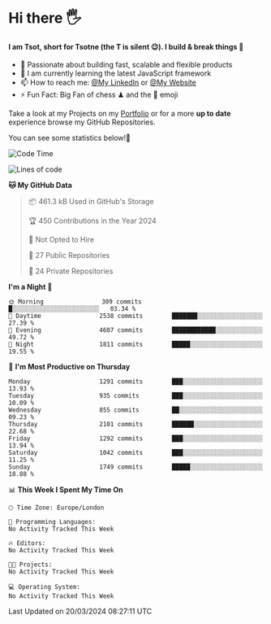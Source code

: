 # Hi there :raised_hand_with_fingers_splayed:
#### I am Tsot, short for Tsotne (the T is silent :wink:). I build & break things :space_invader:
- :telescope: Passionate about building fast, scalable and flexible products
- :seedling: I am currently learning the latest JavaScript framework 
- :mailbox: How to reach me: [@My LinkedIn](https://www.linkedin.com/in/tsotne-gvadzabia/) or [@My Website](https://tsotne.co.uk/contact)
- :zap: Fun Fact: Big Fan of chess ♟ and the 👾 emoji

Take a look at my Projects on my [Portfolio](https://tsotne.co.uk/) or for a more **up to date** experience browse my GitHub Repositories.

You can see some statistics below!:space_invader:
<!--START_SECTION:waka-->
![Code Time](http://img.shields.io/badge/Code%20Time-761%20hrs%202%20mins-blue)

![Lines of code](https://img.shields.io/badge/From%20Hello%20World%20I%27ve%20Written-4.9%20million%20lines%20of%20code-blue)

**🐱 My GitHub Data** 

> 📦 461.3 kB Used in GitHub's Storage 
 > 
> 🏆 450 Contributions in the Year 2024
 > 
> 🚫 Not Opted to Hire
 > 
> 📜 27 Public Repositories 
 > 
> 🔑 24 Private Repositories 
 > 
**I'm a Night 🦉** 

```text
🌞 Morning                309 commits         █░░░░░░░░░░░░░░░░░░░░░░░░   03.34 % 
🌆 Daytime                2538 commits        ███████░░░░░░░░░░░░░░░░░░   27.39 % 
🌃 Evening                4607 commits        ████████████░░░░░░░░░░░░░   49.72 % 
🌙 Night                  1811 commits        █████░░░░░░░░░░░░░░░░░░░░   19.55 % 
```
📅 **I'm Most Productive on Thursday** 

```text
Monday                   1291 commits        ███░░░░░░░░░░░░░░░░░░░░░░   13.93 % 
Tuesday                  935 commits         ███░░░░░░░░░░░░░░░░░░░░░░   10.09 % 
Wednesday                855 commits         ██░░░░░░░░░░░░░░░░░░░░░░░   09.23 % 
Thursday                 2101 commits        ██████░░░░░░░░░░░░░░░░░░░   22.68 % 
Friday                   1292 commits        ███░░░░░░░░░░░░░░░░░░░░░░   13.94 % 
Saturday                 1042 commits        ███░░░░░░░░░░░░░░░░░░░░░░   11.25 % 
Sunday                   1749 commits        █████░░░░░░░░░░░░░░░░░░░░   18.88 % 
```


📊 **This Week I Spent My Time On** 

```text
🕑︎ Time Zone: Europe/London

💬 Programming Languages: 
No Activity Tracked This Week

🔥 Editors: 
No Activity Tracked This Week

🐱‍💻 Projects: 
No Activity Tracked This Week

💻 Operating System: 
No Activity Tracked This Week
```


 Last Updated on 20/03/2024 08:27:11 UTC
<!--END_SECTION:waka-->
